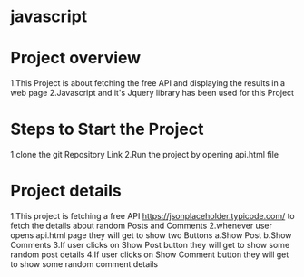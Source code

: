 # javascript

# Project overview
1.This Project is about fetching the free API and displaying the results in a web page 
2.Javascript and it's Jquery library has been used for this Project

# Steps to Start the Project
1.clone the git Repository Link
2.Run the project by opening api.html file

# Project details
1.This project is fetching a free API https://jsonplaceholder.typicode.com/ to fetch the details about random Posts and Comments
2.whenever user opens api.html page they will get to show two Buttons
                a.Show Post
                b.Show Comments
3.If user clicks on Show Post button they will get to show some random post details
4.If user clicks on Show Comment button they will get to show some random comment details